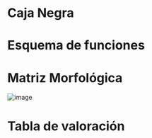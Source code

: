 # Caja Negra


# Esquema de funciones


# Matriz Morfológica

![image](https://github.com/BrunoXIII-Gav/FDD_1/blob/main/Archivos_de_FDD/Imagenes/Imagenes_entregable4/Matriz_Morfolofica_hd3.jpg)

# Tabla de valoración